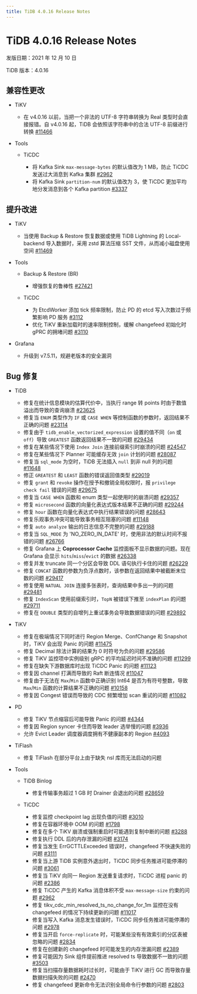 ```yaml
---
title: TiDB 4.0.16 Release Notes
---
```


# TiDB 4.0.16 Release Notes

发版日期：2021 年 12 月 10 日

TiDB 版本：4.0.16

## 兼容性更改

+ TiKV

    - 在 v4.0.16 以前，当把一个非法的 UTF-8 字符串转换为 Real 类型时会直接报错。自 v4.0.16 起，TiDB 会依照该字符串中的合法 UTF-8 前缀进行转换 [#11466](https://github.com/tikv/tikv/issues/11466)

+ Tools

    + TiCDC

        - 将 Kafka Sink `max-message-bytes` 的默认值改为 1 MB，防止 TiCDC 发送过大消息到 Kafka 集群 [#2962](https://github.com/pingcap/ticdc/issues/2962)
        - 将 Kafka Sink `partition-num` 的默认值改为 3，使 TiCDC 更加平均地分发消息到各个 Kafka partition [#3337](https://github.com/pingcap/ticdc/issues/3337)

## 提升改进

+ TiKV

    - 当使用 Backup & Restore 恢复数据或使用 TiDB Lightning 的 Local-backend 导入数据时，采用 zstd 算法压缩 SST 文件，从而减小磁盘使用空间 [#11469](https://github.com/tikv/tikv/issues/11469)

+ Tools

    + Backup & Restore (BR)

        - 增强恢复的鲁棒性 [#27421](https://github.com/pingcap/tidb/issues/27421)

    + TiCDC

        - 为 EtcdWorker 添加 tick 频率限制，防止 PD 的 etcd 写入次数过于频繁影响 PD 服务 [#3112](https://github.com/pingcap/ticdc/issues/3112)
        - 优化 TiKV 重新加载时的速率限制控制，缓解 changefeed 初始化时 gPRC 的拥堵问题 [#3110](https://github.com/pingcap/ticdc/issues/3110)
+ Grafana

    - 升级到 v7.5.11，规避老版本的安全漏洞

## Bug 修复

+ TiDB

    - 修复在统计信息模块的估算代价中，当执行 range 转 points 时由于数值溢出而导致的查询崩溃 [#23625](https://github.com/pingcap/tidb/issues/23625)
    - 修复当 `ENUM` 类型作为 `IF` 或 `CASE WHEN` 等控制函数的参数时，返回结果不正确的问题 [#23114](https://github.com/pingcap/tidb/issues/23114)
    - 修复由于 `tidb_enable_vectorized_expression` 设置的值不同（`on` 或 `off`）导致 `GREATEST` 函数返回结果不一致的问题 [#29434](https://github.com/pingcap/tidb/issues/29434)
    - 修复在某些情况下使用 `Index Join` 连接前缀索引时崩溃的问题 [#24547](https://github.com/pingcap/tidb/issues/24547)
    - 修复在某些情况下 Planner 可能缓存无效 `join` 计划的问题 [#28087](https://github.com/pingcap/tidb/issues/28087)
    - 修复当 `sql_mode` 为空时，TiDB 无法插入 `null` 到非 null 列的问题 [#11648](https://github.com/pingcap/tidb/issues/11648)
    - 修正 `GREATEST` 和 `LEAST` 函数的错误返回值类型 [#29019](https://github.com/pingcap/tidb/issues/29019)
    - 修复 `grant` 和 `revoke` 操作在授予和撤销全局权限时，报 `privilege check fail` 错误的问题 [#29675](https://github.com/pingcap/tidb/issues/29675)
    - 修复当 `CASE WHEN` 函数和 enum 类型一起使用时的崩溃问题 [#29357](https://github.com/pingcap/tidb/issues/29357)
    - 修复 `microsecond` 函数的向量化表达式版本结果不正确的问题 [#29244](https://github.com/pingcap/tidb/issues/29244)
    - 修复 `hour` 函数在向量化表达式中执行结果错误的问题 [#28643](https://github.com/pingcap/tidb/issues/28643)
    - 修复乐观事务冲突可能导致事务相互阻塞的问题 [#11148](https://github.com/tikv/tikv/issues/11148)
    - 修复 `auto analyze` 输出的日志信息不完整的问题 [#29188](https://github.com/pingcap/tidb/issues/29188)
    - 修复当 `SQL_MODE` 为 'NO_ZERO_IN_DATE' 时，使用非法的默认时间不报错的问题 [#26766](https://github.com/pingcap/tidb/issues/26766)
    - 修复 Grafana 上 **Coprocessor Cache** 监控面板不显示数据的问题。现在 Grafana 会显示 `hits`/`miss`/`evict` 的数据 [#26338](https://github.com/pingcap/tidb/issues/26338)
    - 修复并发 truncate 同一个分区会导致 DDL 语句执行卡住的问题 [#26229](https://github.com/pingcap/tidb/issues/26229)
    - 修复 `CONCAT` 函数的参数为负浮点数时，该参数在返回结果中被截断末位数的问题 [#29417](https://github.com/pingcap/tidb/issues/29417)
    - 修复使用 `NATUAL JOIN` 连接多张表时，查询结果中多出一列的问题 [#29481](https://github.com/pingcap/tidb/issues/29481)
    - 修复 `IndexScan` 使用前缀索引时，`TopN` 被错误下推至 `indexPlan` 的问题 [#29711](https://github.com/pingcap/tidb/issues/29711)
    - 修复在 `DOUBLE` 类型的自增列上重试事务会导致数据错误的问题 [#29892](https://github.com/pingcap/tidb/issues/29892)

+ TiKV

    - 修复在极端情况下同时进行 Region Merge、ConfChange 和 Snapshot 时，TiKV 会出现 Panic 的问题 [#11475](https://github.com/tikv/tikv/issues/11475)
    - 修复 Decimal 除法计算的结果为 0 时符号为负的问题 [#29586](https://github.com/pingcap/tidb/issues/29586)
    - 修复 TiKV 监控项中实例级别 gRPC 的平均延迟时间不准确的问题 [#11299](https://github.com/tikv/tikv/issues/11299)
    - 修复在缺失下游数据库时出现 TiCDC Panic 的问题 [#11123](https://github.com/tikv/tikv/issues/11123)
    - 修复因 channel 打满而导致的 Raft 断连情况 [#11047](https://github.com/tikv/tikv/issues/11047)
    - 修复由于无法在 `Max`/`Min` 函数中正确识别 Int64 是否为有符号整数，导致  `Max`/`Min` 函数的计算结果不正确的问题 [#10158](https://github.com/tikv/tikv/issues/10158)
    - 修复因 Congest 错误而导致的 CDC 频繁增加 scan 重试的问题 [#11082](https://github.com/tikv/tikv/issues/11082)

+ PD

    - 修复 TiKV 节点缩容后可能导致 Panic 的问题 [#4344](https://github.com/tikv/pd/issues/4344)
    - 修复因 Region syncer 卡住而导致 leader 选举慢的问题 [#3936](https://github.com/tikv/pd/issues/3936)
    - 允许 Evict Leader 调度器调度拥有不健康副本的 Region [#4093](https://github.com/tikv/pd/issues/4093)

+ TiFlash

    - 修复 TiFlash 在部分平台上由于缺失 nsl 库而无法启动的问题

+ Tools

    + TiDB Binlog

        - 修复传输事务超过 1 GB 时 Drainer 会退出的问题 [#28659](https://github.com/pingcap/tidb/issues/28659)

    + TiCDC

        - 修复监控 checkpoint lag 出现负值的问题 [#3010](https://github.com/pingcap/ticdc/issues/3010)
        - 修复在容器环境中 OOM 的问题 [#1798](https://github.com/pingcap/ticdc/issues/1798)
        - 修复在多个 TiKV 崩溃或强制重启时可能遇到复制中断的问题 [#3288](https://github.com/pingcap/ticdc/issues/3288)
        - 修复执行 DDL 后的内存泄漏的问题 [#3174](https://github.com/pingcap/ticdc/issues/3174)
        - 修复当发生 ErrGCTTLExceeded 错误时，changefeed 不快速失败的问题 [#3111](https://github.com/pingcap/ticdc/issues/3111)
        - 修复当上游 TiDB 实例意外退出时，TiCDC 同步任务推进可能停滞的问题 [#3061](https://github.com/pingcap/ticdc/issues/3061)
        - 修复当 TiKV 向同一 Region 发送重复请求时，TiCDC 进程 panic 的问题 [#2386](https://github.com/pingcap/ticdc/issues/2386)
        - 修复 TiCDC 产生的 Kafka 消息体积不受 `max-message-size` 约束的问题 [#2962](https://github.com/pingcap/ticdc/issues/2962)
        - 修复 tikv_cdc_min_resolved_ts_no_change_for_1m 监控在没有 changefeed 的情况下持续更新的问题 [#11017](https://github.com/tikv/tikv/issues/11017)
        - 修复当写入 Kafka 消息发生错误时，TiCDC 同步任务推进可能停滞的问题 [#2978](https://github.com/pingcap/ticdc/issues/2978)
        - 修复当开启 `force-replicate` 时，可能某些没有有效索引的分区表被忽略的问题 [#2834](https://github.com/pingcap/ticdc/issues/2834)
        - 修复在创建新的 changefeed 时可能发生的内存泄漏问题 [#2389](https://github.com/pingcap/ticdc/issues/2389)
        - 修复可能因为 Sink 组件提前推进 resolved ts 导致数据不一致的问题 [#3503](https://github.com/pingcap/ticdc/issues/3503)
        - 修复当扫描存量数据耗时过长时，可能由于 TiKV 进行 GC 而导致存量数据扫描失败的问题 [#2470](https://github.com/pingcap/ticdc/issues/2470)
        - 修复 changefeed 更新命令无法识别全局命令行参数的问题 [#2803](https://github.com/pingcap/ticdc/issues/2803)
